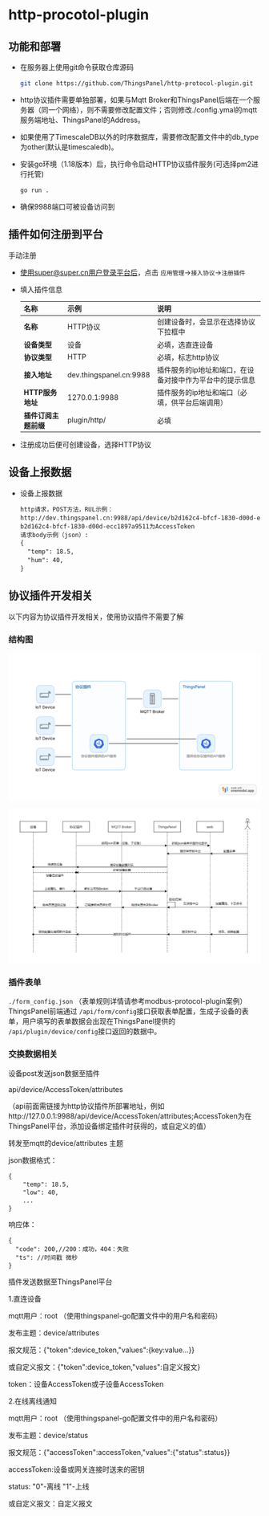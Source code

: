 ﻿# http-procotol-plugin

## 功能和部署

- 在服务器上使用git命令获取仓库源码

  ```bash
  git clone https://github.com/ThingsPanel/http-protocol-plugin.git
  ```

- http协议插件需要单独部署，如果与Mqtt Broker和ThingsPanel后端在一个服务器（同一个网络），则不需要修改配置文件；否则修改./config.ymal的mqtt服务端地址、ThingsPanel的Address。
- 如果使用了TimescaleDB以外的时序数据库，需要修改配置文件中的db_type为other(默认是timescaledb)。
- 安装go环境（1.18版本）后，执行命令启动HTTP协议插件服务(可选择pm2进行托管)

  ```bash
  go run .
  ```

- 确保9988端口可被设备访问到

## 插件如何注册到平台

手动注册

- 使用super@super.cn用户登录平台后，点击 `应用管理`->`接入协议`->`注册插件`
- 填入插件信息

  |名称|示例|说明|
  |-|-|-|  
  |**名称**|HTTP协议|创建设备时，会显示在选择协议下拉框中  
  |**设备类型**|设备|必填，选直连设备  
  |**协议类型**|HTTP|必填，标志http协议
  |**接入地址**|dev.thingspanel.cn:9988|插件服务的ip地址和端口，在设备对接中作为平台中的提示信息
  |**HTTP服务地址**|1270.0.1:9988|插件服务的ip地址和端口（必填，供平台后端调用）
  |**插件订阅主题前缀**|plugin/http/ |必填

- 注册成功后便可创建设备，选择HTTP协议

## 设备上报数据

- 设备上报数据

  ```txt
  http请求，POST方法，RUL示例：
  http://dev.thingspanel.cn:9988/api/device/b2d162c4-bfcf-1830-d00d-ecc1897a9511/attributes
  b2d162c4-bfcf-1830-d00d-ecc1897a9511为AccessToken
  请求body示例（json）:
  {
    "temp": 18.5,
    "hum": 40,  
  }
  ```

## 协议插件开发相关

以下内容为协议插件开发相关，使用协议插件不需要了解

### 结构图

![结构图](./images/协议插件.png)

![时序图](images/时序图.png)

### 插件表单

`./form_config.json` （表单规则详情请参考modbus-protocol-plugin案例） ThingsPanel前端通过 `/api/form/config`接口获取表单配置，生成子设备的表单，用户填写的表单数据会出现在ThingsPanel提供的 `/api/plugin/device/config`接口返回的数据中。

### 交换数据相关

设备post发送json数据至插件

api/device/AccessToken/attributes

（api前面需链接为http协议插件所部署地址，例如http://127.0.0.1:9988/api/device/AccessToken/attributes;AccessToken为在ThingsPanel平台，添加设备绑定插件时获得的，或自定义的值）

转发至mqtt的device/attributes 主题

json数据格式：

```
{
    "temp": 18.5,
    "low": 40,
    ...
}
```

响应体：

```
{
  "code": 200,//200：成功，404：失败
  "ts": //时间戳 微秒
}
```

插件发送数据至ThingsPanel平台

1.直连设备

mqtt用户：root （使用thingspanel-go配置文件中的用户名和密码）

发布主题：device/attributes

报文规范：{"token":device_token,"values":{key:value...}}

或自定义报文：{"token":device_token,"values":自定义报文}

token：设备AccessToken或子设备AccessToken

2.在线离线通知

mqtt用户：root （使用thingspanel-go配置文件中的用户名和密码）

发布主题：device/status

报文规范：{"accessToken":accessToken,"values":{"status":status}}

accessToken:设备或网关连接时送来的密钥

status: "0"-离线 "1"-上线

或自定义报文：自定义报文
